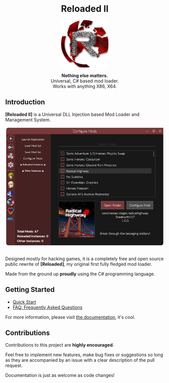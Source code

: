 <div align="center">
	<h1>Reloaded II</h1>
	<img src="./docs/Images/Reloaded/Reloaded Logo.png" width="150" align="center" />
	<br/> <br/>
	<strong>Nothing else matters.</strong>
	<br/>
    Universal, C# based mod loader.
    <br/>
    Works with anything X86, X64.
</div>

## Introduction
**[Reloaded II]** is a Universal DLL Injection based Mod Loader and Management System.

<div align="center">
	<img src="./docs/Images/Header.png" width="550" align="center" />
	<br/><br/>
</div>

Designed mostly for hacking games, it is a completely free and open source public rewrite of **[Reloaded]**, my original first fully fledged mod loader.

Made from the ground up **proudly** using the C# programming language.

## Getting Started
- [Quick Start](./docs/QuickStart.md)
- [FAQ: Frequently Asked Questions](./docs/FAQ.md)

For more information, please visit [the documentation](https://reloaded-project.github.io/Reloaded-II/), it's cool.

## Contributions

Contributions to this project are **highly encouraged**.

Feel free to implement new features, make bug fixes or suggestions so long as they are accompanied by an issue with a clear description of the pull request.

Documentation is just as welcome as code changes!
